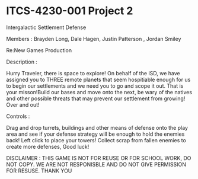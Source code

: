 # ITCS-4230-001 Project 2

Intergalactic Settlement Defense 

Members : Brayden Long, Dale Hagen, Justin Patterson , Jordan Smiley

Re:New Games Production

Description : 

Hurry Traveler, there is space to explore! On behalf of the ISD, we have assigned you to THREE remote planets that seem hospitiable enough for us to begin our settlements and we need you to go and scope it out. That is your misson!Build our bases and move onto the next, be wary of the natives and other possible threats that may prevent our settlement from growing! Over and out!

Controls : 

Drag and drop turrets, buildings and other means of defense onto the play area and see if your defense strategy will be enough to hold the enemies back! Left click to place your towers! Collect scrap from fallen enemies to create more defenses, Good luck!


DISCLAIMER : THIS GAME IS NOT FOR REUSE OR FOR SCHOOL WORK, DO NOT COPY. WE ARE NOT RESPONISBLE AND DO NOT GIVE PERMISSION FOR RESUSE. THANK YOU
